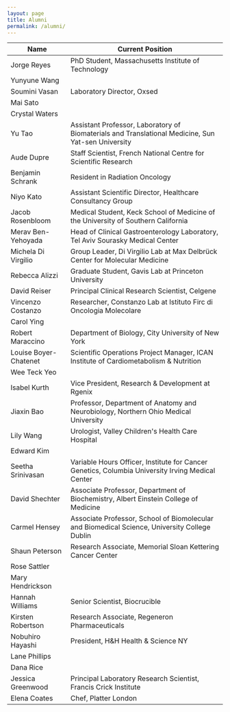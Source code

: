 ```yaml
---
layout: page
title: Alumni
permalink: /alumni/
---
```


  Name  | Current Position
  ------------- | -------------
  Jorge Reyes | PhD Student, Massachusetts Institute of Technology 
  Yunyune Wang | 
  Soumini Vasan | Laboratory Director, Oxsed 
  Mai Sato  | 
  Crystal Waters  | 
  Yu Tao  | Assistant Professor, Laboratory of Biomaterials and Translational Medicine, Sun Yat-sen University 
  Aude Dupre  | Staff Scientist, French National Centre for Scientific Research 
  Benjamin Schrank  | Resident in Radiation Oncology 
  Niyo Kato  | Assistant Scientific Director, Healthcare Consultancy Group
  Jacob Rosenbloom  | Medical Student, Keck School of Medicine of the University of Southern California
  Merav Ben-Yehoyada  | Head of Clinical Gastroenterology Laboratory, Tel Aviv Sourasky Medical Center
  Michela Di Virgilio  | Group Leader, Di Virgilio Lab at Max Delbr&uuml;ck Center for Molecular Medicine
  Rebecca Alizzi  | Graduate Student, Gavis Lab at Princeton University 
  David Reiser  | Principal Clinical Research Scientist, Celgene 
  Vincenzo Costanzo  | Researcher, Constanzo Lab at Istituto Firc di Oncologia Molecolare 
  Carol Ying  | 
  Robert Maraccino  | Department of Biology, City University of New York  
  Louise Boyer-Chatenet  | Scientific Operations Project Manager, ICAN Institute of Cardiometabolism & Nutrition
  Wee Teck Yeo  | 
  Isabel Kurth  | Vice President, Research & Development at Rgenix
  Jiaxin Bao  | Professor, Department of Anatomy and Neurobiology, Northern Ohio Medical University 
  Lily Wang  | Urologist, Valley Children's Health Care Hospital
  Edward Kim  | 
  Seetha Srinivasan  | Variable Hours Officer, Institute for Cancer Genetics, Columbia University Irving Medical Center 
  David Shechter  | Associate Professor, Department of Biochemistry, Albert Einstein College of Medicine 
  Carmel Hensey  | Associate Professor, School of Biomolecular and Biomedical Science, University College Dublin
  Shaun Peterson  | Research Associate, Memorial Sloan Kettering Cancer Center
  Rose Sattler  | 
  Mary Hendrickson  | 
  Hannah Williams  | Senior Scientist, Biocrucible 
  Kirsten Robertson  | Research Associate, Regeneron Pharmaceuticals
  Nobuhiro Hayashi  | President, H&H Health & Science NY
  Lane Phillips  | 
  Dana Rice  | 
  Jessica Greenwood  | Principal Laboratory Research Scientist, Francis Crick Institute
  Elena Coates  | Chef, Platter London 
